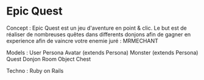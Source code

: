 # Epic Quest

Concept :
	Epic Quest est un jeu d'aventure en point & clic. Le but est de réaliser de nombreuses quêtes dans differents donjons afin de gagner en experience afin de vaincre votre enemie juré : MRMECHANT

Models :
	User
	Persona
	Avatar (extends Persona)
	Monster (extends Persona)
	Quest
	Donjon
	Room
	Object
	Chest

Techno :
	Ruby on Rails

